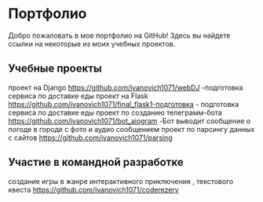 # Портфолио
 Добро пожаловать в мое портфолио на GitHub! Здесь вы найдете ссылки на некоторые из моих учебных проектов.
## Учебные проекты
проект на Django https://github.com/ivanovich1071/webDJ -подготовка сервиса по доставке еды
проект на Flask https://github.com/ivanovich1071/final_flask1-подготовка - подготовка сервиса по доставке еды
проект по созданию телеграмм-бота https://github.com/ivanovich1071/bot_aiogram -Бот выводит сообщение о погоде в городе с фото и аудио сообщением
проект по парсингу данных с сайтов https://github.com/ivanovich1071/parsing
## Участие в командной разработке
создание игры в жанре интерактивного приключения , текстового квеста https://github.com/ivanovich1071/coderezerv 
